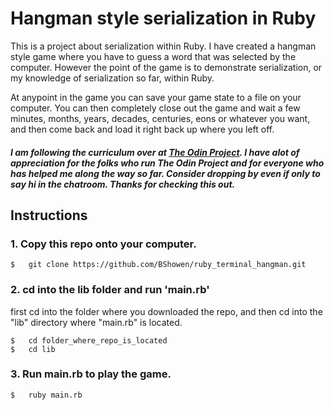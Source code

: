 # Hangman style serialization in Ruby

This is a project about serialization within Ruby. I have created a hangman style game where you have to guess a word that was selected by the computer. However the point of the game is to demonstrate serialization, or my knowledge of serialization so far, within Ruby. 

At anypoint in the game you can save your game state to a file on your computer. You can then completely close out the game and wait a few minutes, months, years, decades, centuries, eons or whatever you want, and then come back and load it right back up where you left off. 

##### I am following the curriculum over at [The Odin Project](https://www.theodinproject.com). I have alot of appreciation for the folks who run The Odin Project and for everyone who has helped me along the way so far. Consider dropping by even if only to say hi in the chatroom. Thanks for checking this out. 


## Instructions 
### 1. Copy this repo onto your computer.
```
$   git clone https://github.com/BShowen/ruby_terminal_hangman.git
```

### 2. cd into the lib folder and run 'main.rb'
first cd into the folder where you downloaded the repo, and then cd into the "lib" directory where "main.rb" is located. 
``` 
$   cd folder_where_repo_is_located
$   cd lib
```

### 3. Run main.rb to play the game.
```
$   ruby main.rb
```
